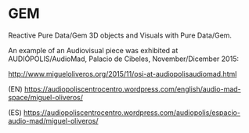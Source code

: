 # GEM
Reactive Pure Data/Gem 3D objects and Visuals with Pure Data/Gem.

An example of an Audiovisual piece was exhibited at AUDIÓPOLIS/AudioMad, Palacio de Cibeles, November/Dicember 2015:

http://www.migueloliveros.org/2015/11/osi-at-audiopolisaudiomad.html

(EN) https://audiopoliscentrocentro.wordpress.com/english/audio-mad-space/miguel-oliveros/

(ES) https://audiopoliscentrocentro.wordpress.com/audiopolis/espacio-audio-mad/miguel-oliveros/
